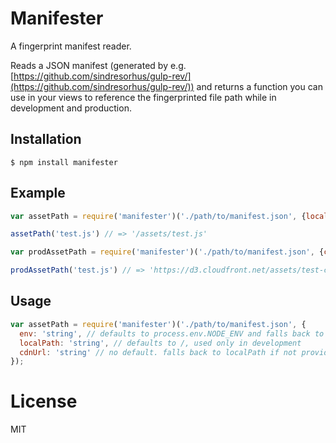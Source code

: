 # Manifester

A fingerprint manifest reader.

Reads a JSON manifest (generated by e.g. [https://github.com/sindresorhus/gulp-rev/](https://github.com/sindresorhus/gulp-rev/)) and returns a function you can use in your views to reference the fingerprinted file path while in development and production.

## Installation

```
$ npm install manifester
```

## Example

```js
var assetPath = require('manifester')('./path/to/manifest.json', {localPath: '/assets'});

assetPath('test.js') // => '/assets/test.js'

var prodAssetPath = require('manifester')('./path/to/manifest.json', {cdnUrl: 'https://d3.cloudfront.net/assets', env: 'production'});

prodAssetPath('test.js') // => 'https://d3.cloudfront.net/assets/test-c27904c624.js'
```

## Usage

```js
var assetPath = require('manifester')('./path/to/manifest.json', {
  env: 'string', // defaults to process.env.NODE_ENV and falls back to 'development'
  localPath: 'string', // defaults to /, used only in development
  cdnUrl: 'string' // no default. falls back to localPath if not provided.
});
```

# License

  MIT
